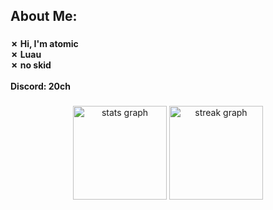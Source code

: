 <h2 align="left">About Me:</h2>

###

<h4 align="left">✗ Hi, I'm atomic<br>✗ Luau<br>✗ no skid<br><br> Discord: 20ch</h4>

###

<div align="center">
  <img src="https://github-readme-stats.vercel.app/api?username=atomiciscool&hide_title=false&hide_rank=false&show_icons=false&include_all_commits=false&count_private=true&disable_animations=false&theme=city_lights&locale=en&hide_border=true" height="150" alt="stats graph"  />
  <img src="https://streak-stats.demolab.com?user=atomiciscool&locale=en&mode=daily&theme=city_lights&hide_border=false&border_radius=5" height="150" alt="streak graph"  />
</div>

###

